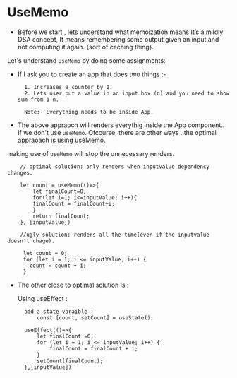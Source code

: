 # UseMemo



- Before we start , lets understand what memoization means
It’s a mildly DSA concept, It means remembering some output given an input and not computing it again. {sort of caching thing}.

Let's understand `UseMemo` by doing some assignments:

- If I ask you to create an app that does two things :-

        1. Increases a counter by 1.
        2. Lets user put a value in an input box (n) and you need to show sum from 1-n.

        Note:- Everything needs to be inside App.


- The above appraoch will renders everythig inside the App component.. if we don't use `useMemo`. Ofcourse, there are other ways ..the optimal appraoach is using useMemo. 

making use of `useMemo` will stop the unnecessary renders.

        // optimal solution: only renders when inputvalue dependency changes.

        let count = useMemo(()=>{
            let finalCount=0;
            for(let i=1; i<=inputValue; i++){
            finalCount = finalCount+i;
            }
            return finalCount;
        }, [inputValue])

        //ugly solution: renders all the time(even if the inputvalue doesn't chage).

         let count = 0;
         for (let i = 1; i <= inputValue; i++) {
           count = count + i;
         }

- The  other close to  optimal solution is  :
    
    Using useEffect : 
        

        add a state varaible :
            const [count, setCount] = useState();

        useEffect(()=>{
            let finalCount =0;
            for (let i = 1; i <= inputValue; i++) {
                finalCount = finalCount + i;
            }
            setCount(finalCount);
        },[inputValue])